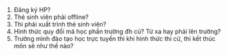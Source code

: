 1. Đăng ký HP?
2. Thẻ sinh viên phải offline?
3. Thi phải xuất trình thẻ sinh viên?
4. Hình thức quy đổi mã học phần trường đh cũ? Từ xa hay phải lên trường?
5. Trường mình đào tạo học trực tuyến thì khi hình thức thi cử, thi kết thúc môn sẽ như thế nào? 